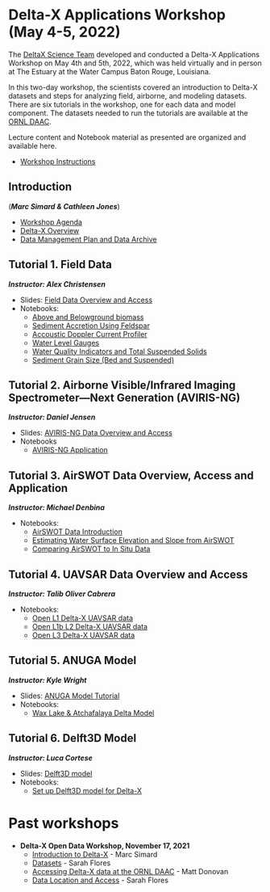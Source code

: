 #  Delta-X Applications Workshop (May 4-5, 2022)

The [DeltaX Science Team](https://deltax.jpl.nasa.gov/) developed and conducted a Delta-X Applications Workshop on May 4th and 5th, 2022, which was held virtually and in person at The Estuary at the Water Campus Baton Rouge, Louisiana.

In this two-day workshop, the scientists covered an introduction to Delta-X datasets and steps for analyzing field, airborne, and modeling datasets. There are six tutorials in the workshop, one for each data and model component. The datasets needed to run the tutorials are available at the [ORNL DAAC](https://daac.ornl.gov/deltax).

Lecture content and Notebook material as presented are organized and available here.

- [Workshop Instructions](tutorials/Final_DeltaX_Applications_Workshop_Instructions_re.pdf)

## Introduction 
(***Marc Simard & Cathleen Jones***)
- [Workshop Agenda](slides/DeltaX_Intro_Apps_Workshop_Zheng.pdf)
- [Delta-X Overview](slides/DeltaX_Overview_Apps_Workshop_Simard.pdf)
- [Data Management Plan and Data Archive](slides/DeltaX_DataOverview_Apps_Workshop_Jones.pdf)

## Tutorial 1. Field Data
***Instructor: Alex Christensen***
- Slides: [Field Data Overview and Access](slides/DeltaX_FieldData_Apps_Workshop_Christensen.pdf)
- Notebooks:
  - [Above and Belowground biomass](tutorials/DeltaXWorkshop_Field/notebooks_V2/Module1_Biomass.ipynb)
  - [Sediment Accretion Using Feldspar](tutorials/DeltaXWorkshop_Field/notebooks_V2/Module_2_Sediment_Accretion.ipynb)
  - [Accoustic Doppler Current Profiler](tutorials/DeltaXWorkshop_Field/notebooks_V2/Module3_ADCP.ipynb)
  - [Water Level Gauges](tutorials/DeltaXWorkshop_Field/notebooks_V2/Module4_Gauges.ipynb)
  - [Water Quality Indicators and Total Suspended Solids](tutorials/DeltaXWorkshop_Field/notebooks_V2/Module5_Water_Quality.ipynb)
  - [Sediment Grain Size (Bed and Suspended)](tutorials/DeltaXWorkshop_Field/notebooks_V2/Module6_Grain_Size.ipynb)

## Tutorial 2. Airborne Visible/Infrared Imaging Spectrometer—Next Generation (AVIRIS-NG)
***Instructor: Daniel Jensen***
- Slides: [AVIRIS-NG Data Overview and Access](slides/DeltaX_AVIRISNG_Apps_Workshop_Jensen.pdf)
- Notebooks
  - [AVIRIS-NG Application](tutorials/DeltaX_Workshop_AVIRIS-NG/DeltaX_OpenDataWorkshop_AVIRIS-NG.ipynb)

## Tutorial 3. AirSWOT Data Overview, Access and Application
***Instructor: Michael Denbina***
- Notebooks:
  - [AirSWOT Data Introduction](tutorials/DeltaX_Applications_Workshop_AirSWOT/1_AirSWOT_Data_Introduction.ipynb)
  - [Estimating Water Surface Elevation and Slope from AirSWOT](tutorials/DeltaX_Applications_Workshop_AirSWOT/2_Estimating_Water_Surface_Elevation_and_Slope_from_AirSWOT.ipynb)
  - [Comparing AirSWOT to In Situ Data](tutorials/DeltaX_Applications_Workshop_AirSWOT/3_Comparing_AirSWOT_to_In_Situ_Data.ipynb)

## Tutorial 4. UAVSAR Data Overview and Access
***Instructor: Talib Oliver Cabrera***
- Notebooks:
  - [Open L1 Delta-X UAVSAR data](tutorials/deltax_applications_workshop/deltax_l1_slc.ipynb)
  - [Open L1b L2 Delta-X UAVSAR data](tutorials/deltax_applications_workshop/deltax_l1b_l2_interferograms.ipynb)
  - [Open L3 Delta-X UAVSAR data](tutorials/deltax_applications_workshop/deltax_l3_wlc_time_steps.ipynb)

## Tutorial 5. ANUGA Model
***Instructor: Kyle Wright***
- Slides: [ANUGA Model Tutorial](slides/DeltaX_ANUGA_Apps_Workshop_Wright.pdf)
- Notebooks:
  - [Wax Lake & Atchafalaya Delta Model](tutorials/ANUGA_DXWorkshop)

## Tutorial 6. Delft3D Model
***Instructor: Luca Cortese***
- Slides: [Delft3D model](slides/DeltaX_Delft3d_Apps_Workshop_Cortese.pdf)
- Notebooks:
  - [Set up Delft3D model for Delta-X](tutorials/Delft3D)
  
# Past workshops
 - **Delta-X Open Data Workshop, November 17, 2021**
   - [Introduction to Delta-X](DeltaX_2021/2021_Delta-X_Open_Data_Workshop_Introduction.pdf) - Marc Simard
   - [Datasets](DeltaX_2021/2021_Delta-X_Open_Data_Workshop_Datasets.pdf) - Sarah Flores
   - [Accessing Delta-X data at the ORNL DAAC](DeltaX_2021/2021_Delta-X_Open_Data_Workshop_ORNL_DAAC.pdf) - Matt Donovan
   - [Data Location and Access](DeltaX_2021/2021_Delta-X_Open_Data_Workshop_Website.pdf) - Sarah Flores
